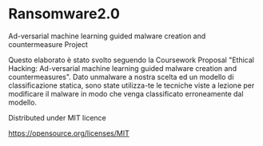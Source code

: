 # Ransomware2.0
Ad-versarial machine learning guided malware creation and countermeasure Project

Questo elaborato è stato svolto seguendo la Coursework Proposal "Ethical Hacking: Ad-versarial machine learning guided malware creation and countermeasures".  Dato unmalware a nostra scelta ed un modello di classificazione statica, sono state utilizza-te le tecniche viste a lezione per modificare il malware in modo che venga classificato erroneamente dal modello.


Distributed under MIT licence

https://opensource.org/licenses/MIT
